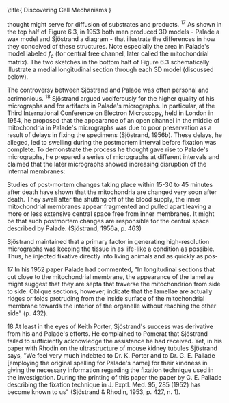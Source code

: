 \title{
Discovering Cell Mechanisms
}

thought might serve for diffusion of substrates and products. ${ }^{17}$ As shown in the top half of Figure 6.3, in 1953 both men produced 3D models - Palade a wax model and Sjöstrand a diagram - that illustrate the differences in how they conceived of these structures. Note especially the area in Palade's model labeled $f_{c}$ (for central free channel, later called the mitochondrial matrix). The two sketches in the bottom half of Figure 6.3 schematically illustrate a medial longitudinal section through each 3D model (discussed below).

The controversy between Sjöstrand and Palade was often personal and acrimonious. ${ }^{18}$ Sjöstrand argued vociferously for the higher quality of his micrographs and for artifacts in Palade's micrographs. In particular, at the Third International Conference on Electron Microscopy, held in London in 1954, he proposed that the appearance of an open channel in the middle of mitochondria in Palade's micrographs was due to poor preservation as a result of delays in fixing the specimens (Sjöstrand, 1956b). These delays, he alleged, led to swelling during the postmortem interval before fixation was complete. To demonstrate the process he thought gave rise to Palade's micrographs, he prepared a series of micrographs at different intervals and claimed that the later micrographs showed increasing disruption of the internal membranes:

Studies of post-mortem changes taking place within 15-30 to 45 minutes after death have shown that the mitochondria are changed very soon after death. They swell after the shutting off of the blood supply, the inner mitochondrial membranes appear fragmented and pulled apart leaving a more or less extensive central space free from inner membranes. It might be that such postmortem changes are responsible for the central space described by Palade. (Sjöstrand, 1956a, p. 463)

Sjöstrand maintained that a primary factor in generating high-resolution micrographs was keeping the tissue in as life-like a condition as possible. Thus, he injected fixative directly into living animals and as quickly as pos-

17 In his 1952 paper Palade had commented, "In longitudinal sections that cut close to the mitochondrial membrane, the appearance of the lamellae might suggest that they are septa that traverse the mitochondrion from side to side. Oblique sections, however, indicate that the lamellae are actually ridges or folds protruding from the inside surface of the mitochondrial membrane towards the interior of the organelle without reaching the other side" (p. 432).

18 At least in the eyes of Keith Porter, Sjöstrand's success was derivative from his and Palade's efforts. He complained to Pomerat that Sjöstrand failed to sufficiently acknowledge the assistance he had received. Yet, in his paper with Rhodin on the ultrastructure of mouse kidney tubules Sjöstrand says, "We feel very much indebted to Dr. K. Porter and to Dr. G. E. Pallade [employing the original spelling for Palade's name] for their kindness in giving the necessary information regarding the fixation technique used in the investigation. During the printing of this paper the paper by G. E. Pallade describing the fixation technique in J. Exptl. Med. 95, 285 (1952) has become known to us" (Sjöstrand \& Rhodin, 1953, p. 427, n. 1).